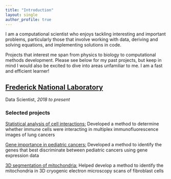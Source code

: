 ```yaml
---
title: "Introduction"
layout: single
author_profile: true
---
```


I am a computational scientist who enjoys tackling interesting and important problems, particularly those that involve working with data, deriving and solving equations, and implementing solutions in code.

Projects that interest me span from physics to biology to computational methods development. Please see below for my past projects, but keep in mind I would also be excited to dive into areas unfamiliar to me. I am a fast and efficient learner!

## [Frederick National Laboratory](https://frederick.cancer.gov/)

Data Scientist, *2018 to present*

### Selected projects

[Statistical analysis of cell interactions:](bleh.md) Developed a method to determine whether immune cells were interacting in multiplex immunofluorescence images of lung cancers

[Gene importance in pediatric cancers:](bleh.md) Developed a method to identify the genes that best discriminate between pediatric cancers using gene expression data

[3D segmentation of mitochondria:](bleh.md) Helped develop a method to identify the mitochondria in 3D cryogenic electron microscopy scans of fibroblast cells
